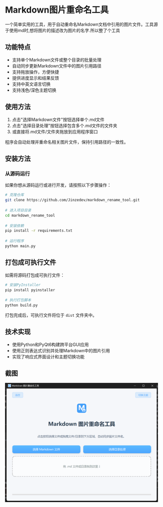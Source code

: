 # Markdown图片重命名工具

一个简单实用的工具，用于自动重命名Markdown文档中引用的图片文件。工具源于使用md时,想将图片的描述改为图片的名字.所以整了个工具

## 功能特点

- 支持单个Markdown文件或整个目录的批量处理
- 自动同步更新Markdown文件中的图片引用路径
- 支持拖放操作，方便快捷
- 提供进度显示和结果反馈
- 支持中英文语言切换
- 支持浅色/深色主题切换

## 使用方法

1. 点击"选择Markdown文件"按钮选择单个.md文件
2. 点击"选择目录处理"按钮选择包含多个.md文件的文件夹
3. 或直接将.md文件/文件夹拖放到应用程序窗口

程序会自动处理并重命名相关图片文件，保持引用路径的一致性。

## 安装方法

### 从源码运行

如果你想从源码运行或进行开发，请按照以下步骤操作：

```bash
# 克隆仓库
git clone https://github.com/Jinzedev/markdown_rename_tool.git

# 进入项目目录
cd markdown_rename_tool

# 安装依赖
pip install -r requirements.txt

# 运行程序
python main.py
```

## 打包成可执行文件

如需将源码打包成可执行文件：

```bash
# 安装PyInstaller
pip install pyinstaller

# 执行打包脚本
python build.py
```

打包完成后，可执行文件将位于 `dist` 文件夹中。

## 技术实现

- 使用Python和PyQt6构建跨平台GUI应用
- 使用正则表达式识别并处理Markdown中的图片引用
- 实现了响应式界面设计和主题切换功能

## 截图

![1745823860231](images/README/1745823860231.png)
